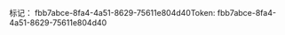 <span data-ttu-id="2ab5a-101">标记： fbb7abce-8fa4-4a51-8629-75611e804d40</span><span class="sxs-lookup"><span data-stu-id="2ab5a-101">Token: fbb7abce-8fa4-4a51-8629-75611e804d40</span></span>